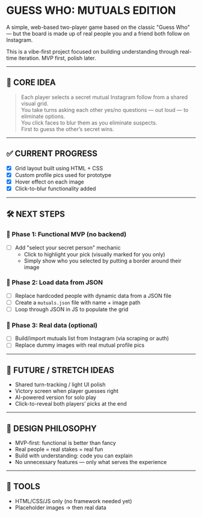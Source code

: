# GUESS WHO: MUTUALS EDITION

A simple, web-based two-player game based on the classic "Guess Who" — but the board is made up of real people you and a friend both follow on Instagram.

This is a vibe-first project focused on building understanding through real-time iteration. MVP first, polish later.

---

## 🎯 CORE IDEA

> Each player selects a secret mutual Instagram follow from a shared visual grid.  
> You take turns asking each other yes/no questions — out loud — to eliminate options.  
> You click faces to blur them as you eliminate suspects.  
> First to guess the other’s secret wins.

---

## ✅ CURRENT PROGRESS

- [x] Grid layout built using HTML + CSS  
- [x] Custom profile pics used for prototype  
- [x] Hover effect on each image  
- [x] Click-to-blur functionality added

---

## 🛠 NEXT STEPS

### 🔹 Phase 1: Functional MVP (no backend)

- [ ] Add "select your secret person" mechanic
  - Click to highlight your pick (visually marked for you only)
  - Simply show who you selected by putting a border around their image

### 🔹 Phase 2: Load data from JSON

- [ ] Replace hardcoded people with dynamic data from a JSON file
- [ ] Create a `mutuals.json` file with name + image path
- [ ] Loop through JSON in JS to populate the grid

### 🔹 Phase 3: Real data (optional)

- [ ] Build/import mutuals list from Instagram (via scraping or auth)
- [ ] Replace dummy images with real mutual profile pics

---

## 🔮 FUTURE / STRETCH IDEAS

- Shared turn-tracking / light UI polish  
- Victory screen when player guesses right  
- AI-powered version for solo play  
- Click-to-reveal both players’ picks at the end

---

## 🧠 DESIGN PHILOSOPHY

- MVP-first: functional is better than fancy  
- Real people = real stakes = real fun  
- Build with understanding: code you can explain  
- No unnecessary features — only what serves the experience

---

## 🤘 TOOLS

- HTML/CSS/JS only (no framework needed yet)  
- Placeholder images → then real data  